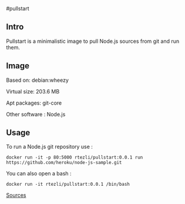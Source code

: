 #pullstart

## Intro

Pullstart is a minimalistic image to pull Node.js sources from git and run them.

## Image

Based on: debian:wheezy

Virtual size: 203.6 MB

Apt packages: git-core

Other software : Node.js

## Usage

To run a Node.js git repository use :

`docker run -it -p 80:5000 rtezli/pullstart:0.0.1 run https://github.com/heroku/node-js-sample.git`

You can also open a bash :

`docker run -it rtezli/pullstart:0.0.1 /bin/bash`

[Sources](https://github.com/rtezli/pullstart-docker)
